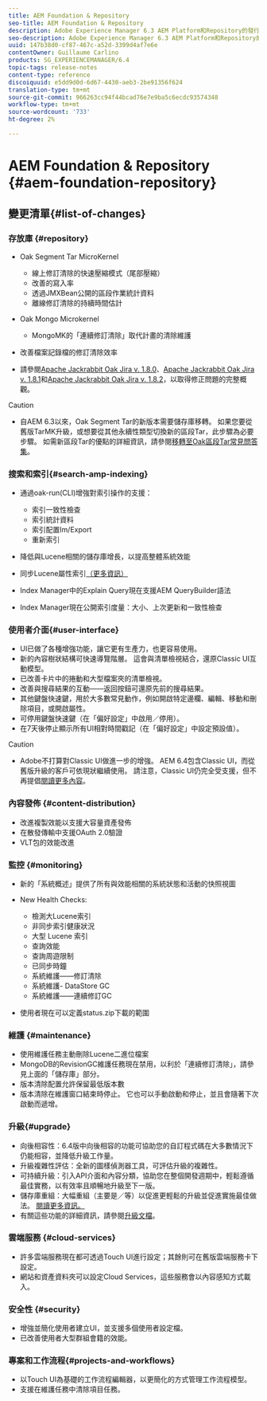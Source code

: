 ```yaml
---
title: AEM Foundation & Repository
seo-title: AEM Foundation & Repository
description: Adobe Experience Manager 6.3 AEM Platform和Repository的發行說明。
seo-description: Adobe Experience Manager 6.3 AEM Platform和Repository的發行說明。
uuid: 147b38d0-cf87-467c-a52d-3399d4af7e6e
contentOwner: Guillaume Carlino
products: SG_EXPERIENCEMANAGER/6.4
topic-tags: release-notes
content-type: reference
discoiquuid: e5dd9d0d-6d67-4430-aeb3-2be91356f624
translation-type: tm+mt
source-git-commit: 966263cc94f44bcad76e7e9ba5c6ecdc93574348
workflow-type: tm+mt
source-wordcount: '733'
ht-degree: 2%

---
```



# AEM Foundation &amp; Repository {#aem-foundation-repository}

## 變更清單{#list-of-changes}

### 存放庫 {#repository}

* Oak Segment Tar MicroKernel

   * 線上修訂清除的快速壓縮模式（尾部壓縮）
   * 改善的寫入率
   * 透過JMXBean公開的區段作業統計資料
   * 離線修訂清除的持續時間估計

* Oak Mongo Microkernel

   * MongoMK的「連續修訂清除」取代計畫的清除維護

* 改善檔案記錄檔的修訂清除效率
* 請參閱[Apache Jackrabbit Oak Jira v. 1.8.0](https://archive.apache.org/dist/jackrabbit/oak/1.8.0/RELEASE-NOTES.txt)、[Apache Jackrabbit Oak Jira v. 1.8.1](https://archive.apache.org/dist/jackrabbit/oak/1.8.1/RELEASE-NOTES.txt)和[Apache Jackrabbit Oak Jira v. 1.8.2](https://archive.apache.org/dist/jackrabbit/oak/1.8.2/RELEASE-NOTES.txt)，以取得修正問題的完整概觀。

>[!CAUTION]
>
>* 自AEM 6.3以來，Oak Segment Tar的新版本需要儲存庫移轉。 如果您要從舊版TarMK升級，或想要從其他永續性類型切換新的區段Tar，此步驟為必要步驟。 如需新區段Tar的優點的詳細資訊，請參閱[移轉至Oak區段Tar常見問答集](/help/sites-deploying/revision-cleanup.md#migrating-to-oak-segment-tar)。

>



### 搜索和索引{#search-amp-indexing}

* 通過oak-run(CLI)增強對索引操作的支援：

   * 索引一致性檢查
   * 索引統計資料
   * 索引配置Im/Export
   * 重新索引

* 降低與Lucene相關的儲存庫增長，以提高整體系統效能
* 同步Lucene屬性索引[（更多資訊）](https://wiki.apache.org/jackrabbit/Synchronous%20Lucene%20Property%20Indexes)
* Index Manager中的Explain Query現在支援AEM QueryBuilder語法
* Index Manager現在公開索引度量：大小、上次更新和一致性檢查

### 使用者介面{#user-interface}

* UI已做了各種增強功能，讓它更有生產力，也更容易使用。
* 新的內容樹狀結構可快速導覽階層。 這會與清單檢視結合，還原Classic UI互動模型。
* 已改善卡片中的捲動和大型檔案夾的清單檢視。
* 改善與搜尋結果的互動——返回按鈕可還原先前的搜尋結果。
* 其他鍵盤快速鍵，用於大多數常見動作，例如開啟特定邊欄、編輯、移動和刪除項目，或開啟屬性。
* 可停用鍵盤快速鍵（在「偏好設定」中啟用／停用）。
* 在7天後停止顯示所有UI相對時間戳記（在「偏好設定」中設定預設值）。

>[!CAUTION]
>
>* Adobe不打算對Classic UI做進一步的增強。 AEM 6.4包含Classic UI，而從舊版升級的客戶可依現狀繼續使用。 請注意，Classic UI仍完全受支援，但不再提倡[閱讀更多內容](/help/sites-deploying/ui-recommendations.md)。

>



### 內容發佈 {#content-distribution}

* 改進複製效能以支援大容量資產發佈
* 在散發傳輸中支援OAuth 2.0驗證
* VLT包的效能改進

### 監控 {#monitoring}

* 新的「系統概述」提供了所有與效能相關的系統狀態和活動的快照視圖
* New Health Checks:

   * 檢測大Lucene索引
   * 非同步索引健康狀況
   * 大型 Lucene 索引
   * 查詢效能
   * 查詢周遊限制
   * 已同步時鐘
   * 系統維護——修訂清除
   * 系統維護- DataStore GC
   * 系統維護——連續修訂GC

* 使用者現在可以定義status.zip下載的範圍

### 維護 {#maintenance}

* 使用維護任務主動刪除Lucene二進位檔案
* MongoDB的RevisionGC維護任務現在禁用，以利於「連續修訂清除」，請參見上面的「儲存庫」部分。
* 版本清除配置允許保留最低版本數
* 版本清除在維護窗口結束時停止。 它也可以手動啟動和停止，並且會隨著下次啟動而遞增。

### 升級{#upgrade}

* 向後相容性：6.4版中向後相容的功能可協助您的自訂程式碼在大多數情況下仍能相容，並降低升級工作量。
* 升級複雜性評估：全新的圖樣偵測器工具，可評估升級的複雜性。
* 可持續升級：引入API介面和內容分類，協助您在整個開發週期中，輕鬆遵循最佳實務，以有效率且順暢地升級至下一版。
* 儲存庫重組：大幅重組（主要是／等）以促進更輕鬆的升級並促進實施最佳做法。 [閱讀更多資訊。](/help/sites-deploying/repository-restructuring.md)
* 有關這些功能的詳細資訊，請參閱[升級文檔](/help/sites-deploying/upgrade.md)。

### 雲端服務 {#cloud-services}

* 許多雲端服務現在都可透過Touch UI進行設定；其餘則可在舊版雲端服務卡下設定。
* 網站和資產資料夾可以設定Cloud Services，這些服務會以內容感知方式載入。

### 安全性 {#security}

* 增強並簡化使用者建立UI，並支援多個使用者設定檔。
* 已改善使用者大型群組會籍的效能。

### 專案和工作流程{#projects-and-workflows}

* 以Touch UI為基礎的工作流程編輯器，以更簡化的方式管理工作流程模型。
* 支援在維護任務中清除項目任務。

